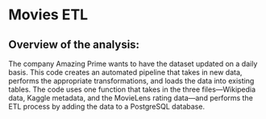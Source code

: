 # Movies ETL


## Overview of the analysis:

The company Amazing Prime wants to have the dataset updated on a daily basis. This code creates an automated pipeline that takes in new data, performs the appropriate transformations, and loads the data into existing tables. The code uses one function that takes in the three files—Wikipedia data, Kaggle metadata, and the MovieLens rating data—and performs the ETL process by adding the data to a PostgreSQL database.


